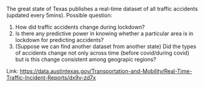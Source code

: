 The great state of Texas publishes a real-time dataset of all traffic accidents (updated every 5mins).
Possible question:
1) How did traffic accidents change during lockdown?
2) Is there any predictive power in knowing whether a particular area is in lockdown for predicting accidents?
3) (Suppose we can find another dataset from another state) Did the types of accidents change not only across time (before covid/during covid)
but is this change consistent among geograpic regions?

Link: https://data.austintexas.gov/Transportation-and-Mobility/Real-Time-Traffic-Incident-Reports/dx9v-zd7x
